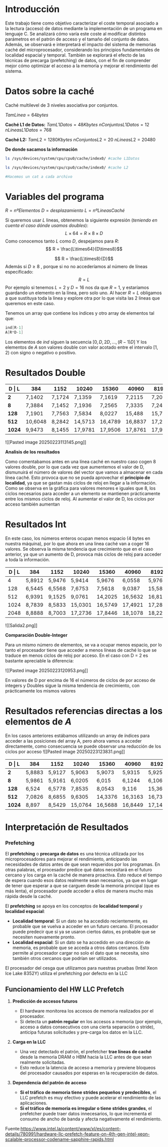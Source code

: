 # Introducción
Este trabajo tiene como objetivo caracterizar el coste temporal asociado a la lectura (acceso) de datos mediante la implementación de un programa en lenguaje C. Se analizará cómo varía este coste al modificar distintos parámetros en el patrón de acceso y el tamaño del conjunto de datos. Además, se observará e interpretará el impacto del sistema de memorias caché del microprocesador, considerando los principios fundamentales de localidad espacial y temporal. También se explorará el efecto de las técnicas de precarga (prefetching) de datos, con el fin de comprender mejor cómo optimizar el acceso a la memoria y mejorar el rendimiento del sistema.

# Datos sobre la caché
Caché multilevel de 3 niveles asociativa por conjuntos.

$TamLinea = 64 bytes$

**Caché L1 de Datos:**
$TamL1Datos = 48 Kbytes$
$nConjuntosL1Datos = 12$
$nLineasL1Datos = 768$ 

**Caché L2:**
$TamL2 = 1280 Kbytes$
$nConjuntosL2 = 20$
$nLineasL2 = 20480$ 

**De donde sacamos la información**
``` Bash
ls /sys/devices/system/cpu/cpu0/cache/index0/ #cache L1Datos

ls /sys/devices/system/cpu/cpu0/cache/index0/ #cache L2

#Hacemos un cat a cada archivo
```


# Variables del programa
$R = nºElementos$ 
$D = desplazamiento$
$L = nºLineasCaché$

Si queremos usar $L$ lineas, obtenemos la siguiente expresión (*teniendo en cuenta el caso dónde usamos doubles*):
$$ L \times 64 = R \times 8 \times D$$
Como conocemos tanto $L$ como $D$, despejamos para $R$:
$$ R = \frac{L\times64}{D\times8}$$

$$ R = \frac{L\times8}{D}$$
Además si $D \geq 8$ , porque si no no accederíamos al número de líneas especificado: 
$$R = L$$
Por ejemplo si tenemos $L=2$ y $D=16$ nos da que $R=1$, y estaríamos guardando un elemento en la línea, pero solo uno. Al hacer $R=L$ obligamos a que sustituya toda la linea y explore otra por lo que visita las 2 lineas que queremos en este caso.

Tenemos un array que contiene los índices y otro array de elementos tal que:
```C
ind[R-1]
A[R*D-1]
```

Los elementos de $ind$ siguen la secuencia $[0, D, 2D,...,(R-1)D]$
Y los elementos de $A$ son valores double con valor acotado entre el intervalo $[1,2)$ con signo o negativo o positivo.

# Resultados Double

| **D   \|   L** | 384     | 1152   | 10240   | 15360   | 40960   | 81920   | 163840  |
| -------------- | ------- | ------ | ------- | ------- | ------- | ------- | ------- |
| **2**          | 7,1402  | 7,1724 | 7,1359  | 7,1619  | 7,2115  | 7,2024  | 7,1758  |
| **8**          | 7,3884  | 7,1452 | 7,1936  | 7,2565  | 7,3335  | 7,2445  | 7,2365  |
| **128**        | 7,1901  | 7,7563 | 7,5834  | 8,0227  | 15,488  | 15,7873 | 16,0443 |
| **512**        | 10,6048 | 8,2842 | 14,5713 | 16,4789 | 16,8837 | 17,2648 | 17,0103 |
| **1024**       | 9,9473  | 8,1455 | 17,9781 | 17,9506 | 17,8761 | 17,9533 | 17,9259 |

![[Pasted image 20250223113145.png]]

**Analisis de los resultados**

Como comentabamos antes en una línea caché en nuestro caso cogen 8 valores double, por lo que cada vez que aumentemos el valor de D, dismunuirá el número de valores del vector que vamos a almacenar en cada línea caché. Esto provoca que no se pueda aprovechar el **principio de localidad**, ya que se gastan más ciclos de reloj en llegar a la información. Como se observa en la gráfica para valores menores e iguales que 8, los ciclos necesarios para acceder a un elemento se mantienen prácticamente entre los mismos ciclos de reloj. Al aumentar el valor de D, los ciclos por acceso también aumentan
# Resultados Int

En este caso, los números enteros ocupan menos espacio (4 bytes en nuestra máquina), por lo que ahora en una linea caché van a coger 16 valores. Se observa la misma tendencia que crecimiento que en el caso anterior, ya que un aumento de D, provoca más ciclos de reloj para acceder a toda la información. 

| D   \|    L | 384    | 1152   | 10240   | 15360   | 40960   | 81920   | 163840  |
| ----------- | ------ | ------ | ------- | ------- | ------- | ------- | ------- |
| 4           | 5,8912 | 5,9476 | 5,9414  | 5,9676  | 6,0558  | 5,9766  | 5,9764  |
| 128         | 6,5445 | 6,5568 | 7,6753  | 7,5618  | 9,0387  | 15,5896 | 16,9441 |
| 512         | 6,9391 | 9,1525 | 9,0761  | 14,2025 | 16,5632 | 16,8165 | 16,8279 |
| 1024        | 8,7839 | 8,5833 | 15,0301 | 16,5749 | 17,4921 | 17,2882 | 17,4355 |
| 2048        | 8,8888 | 8,7003 | 17,2736 | 17,8446 | 18,1078 | 18,2216 | 18,204  |
![[Salida2.png]]


**Comparación Double-Integer**

Para un mismo número de elementos, se va a ocupar menos espacio, por lo tanto el procesador tiene que acceder a menos líneas de caché lo que se traduce en menos ciclos de reloj por acceso. En el caso con D = 2 es bastante apreciable la diferencia:

![[Pasted image 20250223120953.png]]


En valores de D por encima de 16 el números de ciclos de por acceso de integers y Doubles sigue la misma tendencia de crecimiento, con prácticamente los mismos valores
# Resultados referencias directas a los elementos de $A$

En los casos anteriores estábamos utilizando un array de índices para acceder a las posiciones del array A, pero ahora vamos a acceder directamente, como consecuencia se puede observar una reducción de los ciclos por acceso
![[Pasted image 20250223123831.png]]

| **D   \|    L** | 384    | 1152   | 10240   | 15360   | 40960   | 81920   | 163840  |
| --------------- | ------ | ------ | ------- | ------- | ------- | ------- | ------- |
| **2**           | 5,8883 | 5,9127 | 5,9063  | 5,9073  | 5,9315  | 5,9253  | 5,9212  |
| **8**           | 5,9861 | 5,9161 | 6,0205  | 6,015   | 6,1244  | 6,1068  | 6,0654  |
| **128**         | 6,524  | 6,5778 | 7,8535  | 8,0543  | 9,116   | 15,3613 | 16,834  |
| **512**         | 7,0826 | 8,6855 | 9,6305  | 14,3376 | 16,3163 | 16,7335 | 16,829  |
| **1024**        | 8,897  | 8,5429 | 15,0764 | 16,5688 | 16,8449 | 17,1431 | 17,2188 |
# Interpretación de Resultados
### Prefetching
El **prefetching** o **precarga de datos** es una técnica utilizada por los microprocesadores para mejorar el rendimiento, anticipando las necesidades de datos antes de que sean requeridos por los programas. En otras palabras, el procesador predice qué datos necesitará en el futuro cercano y los carga en la caché de manera proactiva. Esto reduce el tiempo de espera cuando esos datos realmente sean necesarios, ya que en lugar de tener que esperar a que se carguen desde la memoria principal (que es más lenta), el procesador puede acceder a ellos de manera mucho más rápida desde la caché.

El **prefetching** se apoya en los conceptos de **localidad temporal** y **localidad espacial**:
- **Localidad temporal**: Si un dato se ha accedido recientemente, es probable que se vuelva a acceder en un futuro cercano. El procesador puede predecir que si ya se usaron ciertos datos, es probable que se necesiten nuevamente pronto.
- **Localidad espacial**: Si un dato se ha accedido en una dirección de memoria, es probable que se acceda a otros datos cercanos. Esto permite al procesador cargar no solo el dato que se necesita, sino también otros cercanos que podrían ser utilizados.

El procesador del cesga que utilizamos para nuestras pruebas (Intel Xeon Ice Lake
8352Y) utiliza el prefetching por defecto en la LLC

## **Funcionamiento del HW LLC Prefetch**

1. **Predicción de accesos futuros**
    
    - El hardware monitorea los accesos de memoria realizados por el procesador.
    - Si detecta un **patrón regular** en los accesos a memoria (por ejemplo, acceso a datos consecutivos con una cierta separación o stride), anticipa futuras solicitudes y pre-carga los datos en la LLC.
2. **Carga en la LLC**
    
    - Una vez detectado el patrón, el prefetcher **trae líneas de caché** desde la memoria DRAM o HBM hacia la LLC antes de que sean realmente solicitadas.
    - Esto reduce la latencia de acceso a memoria y previene bloqueos del procesador causados por esperas en la recuperación de datos.
3. **Dependencia del patrón de acceso**
    
    - **Si el tráfico de memoria tiene strides pequeños y predecibles**, el LLC prefetch es muy efectivo y puede acelerar el rendimiento de las aplicaciones.
    - **Si el tráfico de memoria es irregular o tiene strides grandes**, el prefetcher puede traer datos innecesarios, lo que incrementa el consumo de ancho de banda y afecta negativamente el rendimiento.

Fuente:https://www.intel.la/content/www/xl/es/content-details/780991/hardware-llc-prefetch-feature-on-4th-gen-intel-xeon-scalable-processor-codename-sapphire-rapids.html
